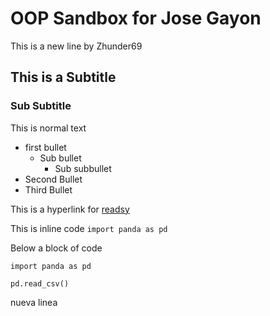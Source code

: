 # OOP Sandbox for Jose Gayon


This is a new line by Zhunder69

## This is a Subtitle

### Sub Subtitle

This is normal text

 - first bullet
    - Sub bullet
        - Sub subbullet
 - Second Bullet
 - Third Bullet

This is a hyperlink for [readsy](http://www.readsy.co/)

This is inline code `import panda as pd`

Below a block of code
 ```
 import panda as pd
 
 pd.read_csv()

 ```
 nueva linea